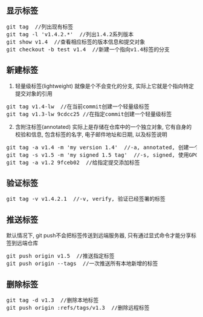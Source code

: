 ## 显示标签
<pre>
git tag  //列出现有标签
git tag -l 'v1.4.2.*'  //列出1.4.2系列版本
git show v1.4  //查看相应标签的版本信息和提交对象
git checkout -b test v1.4  //新建一个指向v1.4标签的分支
</pre>

## 新建标签

1. 轻量级标签(lightweight)
就像是个不会变化的分支, 实际上它就是个指向特定提交对象的引用
<pre>
git tag v1.4-lw  //在当前commit创建一个轻量级标签
git tag v1.3-lw 9cdcc25 //在指定commit创建一个轻量级标签
</pre>

2. 含附注标签(annotated)
实际上是存储在仓库中的一个独立对象, 它有自身的校验和信息, 包含标签的名字, 电子邮件地址和日期, 以及标签说明
<pre>
git tag -a v1.4 -m 'my version 1.4'  //-a, annotated, 创建一个含附注类型的标签
git tag -s v1.5 -m 'my signed 1.5 tag'  //-s, signed, 使用GPG来签署标签
git tag -a v1.2 9fceb02  //给指定提交添加标签
</pre>

## 验证标签
<pre>
git tag -v v1.4.2.1  //-v, verify, 验证已经签署的标签
</pre>

## 推送标签
默认情况下, git push不会把标签传送到远端服务器, 只有通过显式命令才能分享标签到远端仓库
<pre>
git push origin v1.5  //推送指定标签
git push origin --tags  //一次推送所有本地新增的标签
</pre>

## 删除标签
<pre>
git tag -d v1.3  //删除本地标签
git push origin :refs/tags/v1.3  //删除远程标签
</pre>
